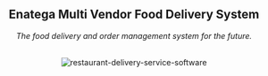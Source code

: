<div align="center">
  <h2>Enatega Multi Vendor Food Delivery System</h2>
  <i>The food delivery and order management system for the future.</i>
 <br/>
<br />
</div>

<div align="center">

![restaurant-delivery-service-software](https://admin.ninjascode.com/wp-content/uploads/2025/01/16-scaled.webp) 

</div>
